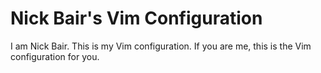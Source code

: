 # Nick Bair's Vim Configuration

I am Nick Bair. This is my Vim configuration.
If you are me, this is the Vim configuration for you.